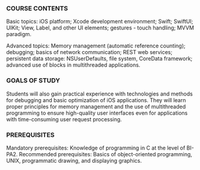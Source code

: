 <h3>COURSE CONTENTS</h3>

Basic topics: iOS platform; Xcode development environment; Swift; SwiftUI; UIKit; View, Label, and other UI elements; gestures - touch handling; MVVM paradigm.

Advanced topics: Memory management (automatic reference counting); debugging; basics of network communication; REST web services; persistent data storage: NSUserDefaults, file system, CoreData framework; advanced use of blocks in multithreaded applications.

<h3>GOALS OF STUDY</h3>

Students will also gain practical experience with technologies and methods for debugging and basic optimization of iOS applications. They will learn proper principles for memory management and the use of multithreaded programming to ensure high-quality user interfaces even for applications with time-consuming user request processing.

<h3>PREREQUISITES</h3>

Mandatory prerequisites: Knowledge of programming in C at the level of BI-PA2.
Recommended prerequisites: Basics of object-oriented programming, UNIX, programmatic drawing, and displaying graphics.